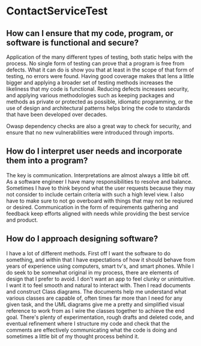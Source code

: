 # ContactServiceTest

## How can I ensure that my code, program, or software is functional and secure?
Application of the many different types of testing, both static helps with the process. No single form of testing can prove that a program is free from defects. What it can do is show you that at least in the scope of that form of testing, no errors were found.  Having good coverage makes that lens a little bigger and applying a broader set of testing methods increases the likeliness that my code is functional. Reducing defects increases security, and applying various methodologies such as keeping packages and methods as private or protected as possible, idiomatic programming, or the use of design and architectural patterns helps bring the code to standards that have been developed over decades.

Owasp dependency checks are also a great way to check for security, and ensure that no new vulnerabilities were introduced through imports.

## How do I interpret user needs and incorporate them into a program?
The key is communication. Interpretations are almost always a little bit off. As a software engineer I have many responsibilities to resolve and balance. Sometimes I have to think beyond what the user requests because they may not consider to include certain criteria with such a high level view. I also have to make sure to not go overboard with things that may not be reqiured or desired.  Communication in the form of requirements gathering and feedback keep efforts aligned with needs while providing the best service and product.

## How do I approach designing software?
I have a lot of different methods. First off I want the software to do something, and within that I have expectations of how it should behave from years of experience using computers, smart tv's, and smart phones. While I do seek to be somewhat original in my process, there are elements of design that I prefer to avoid. I don't want an app to feel clunky or unintuitive. I want it to feel smooth and natural to interact with. Then I read documents and construct Class diagrams. The documents help me understand what various classes are capable of, often times far more than I need for any given task, and the UML diagrams give me a pretty and simplified visual reference to work from as I wire the classes together to achieve the end goal. There's plenty of experimentation, rough drafts and deleted code, and eventual refinement where I structure my code and check that the comments are effectively communicating what the code is doing and sometimes a little bit of my thought process behind it.